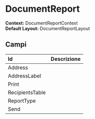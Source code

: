 # DocumentReport

**Context:** DocumentReportContext  
**Default Layout:** DocumentReportLayout

## Campi

| Id | Descrizione |
| :--- | :--- |
| Address |  |
| AddressLabel |  |
| Print |  |
| RecipientsTable |  |
| ReportType |  |
| Send |  |

